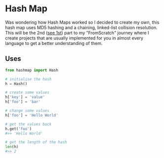 # Hash Map
Was wondering how Hash Maps worked so I decided to create my own, this hash map uses MD5 hashing and a chaining, linked-list collision resolution. This will be the 2nd ([see 1st](https://github.com/hamolicious/LFSR-RNG)) part to my "FromScratch" journey where I create projects that are usually implemented for you in almost every language to get a better understanding of them.

## Uses
```python
from hashmap import Hash

# initialise the hash
h = Hash()

# create some values
h['key'] = 'value'
h['foo'] = 'bar'

# change some values
h['foo'] = 'Hello World'

# get the values back
h.get('foo')
#>> 'Hello World'

# get the length of the hash
len(h)
#>> 2
```

